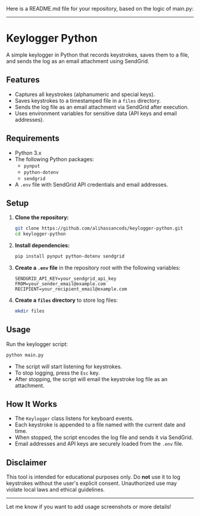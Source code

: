 Here is a README.md file for your repository, based on the logic of main.py:

---

# Keylogger Python

A simple keylogger in Python that records keystrokes, saves them to a file, and sends the log as an email attachment using SendGrid.

## Features

- Captures all keystrokes (alphanumeric and special keys).
- Saves keystrokes to a timestamped file in a `files` directory.
- Sends the log file as an email attachment via SendGrid after execution.
- Uses environment variables for sensitive data (API keys and email addresses).

## Requirements

- Python 3.x
- The following Python packages:
  - `pynput`
  - `python-dotenv`
  - `sendgrid`
- A `.env` file with SendGrid API credentials and email addresses.

## Setup

1. **Clone the repository:**
   ```bash
   git clone https://github.com/alihassancods/keylogger-python.git
   cd keylogger-python
   ```

2. **Install dependencies:**
   ```bash
   pip install pynput python-dotenv sendgrid
   ```

3. **Create a `.env` file** in the repository root with the following variables:
   ```
   SENDGRID_API_KEY=your_sendgrid_api_key
   FROM=your_sender_email@example.com
   RECIPIENT=your_recipient_email@example.com
   ```

4. **Create a `files` directory** to store log files:
   ```bash
   mkdir files
   ```

## Usage

Run the keylogger script:

```bash
python main.py
```

- The script will start listening for keystrokes.
- To stop logging, press the `Esc` key.
- After stopping, the script will email the keystroke log file as an attachment.

## How It Works

- The `Keylogger` class listens for keyboard events.
- Each keystroke is appended to a file named with the current date and time.
- When stopped, the script encodes the log file and sends it via SendGrid.
- Email addresses and API keys are securely loaded from the `.env` file.

## Disclaimer

This tool is intended for educational purposes only. Do **not** use it to log keystrokes without the user's explicit consent. Unauthorized use may violate local laws and ethical guidelines.

---

Let me know if you want to add usage screenshots or more details!
